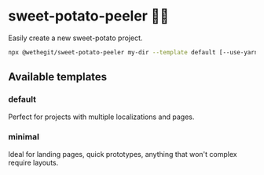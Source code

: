# sweet-potato-peeler 🍠🍴

Easily create a new sweet-potato project.

```sh
npx @wethegit/sweet-potato-peeler my-dir --template default [--use-yarn | --use-pnpm | --no-install]
```

## Available templates

### default

Perfect for projects with multiple localizations and pages.

### minimal

Ideal for landing pages, quick prototypes, anything that won't complex require layouts.
